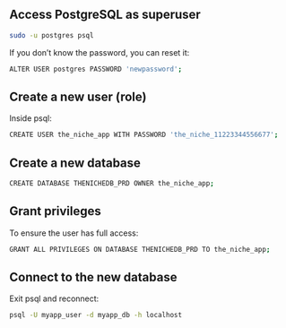 ## Access PostgreSQL as superuser

```sh
sudo -u postgres psql
```



If you don’t know the password, you can reset it:
```sh 
ALTER USER postgres PASSWORD 'newpassword';
```

## Create a new user (role)

Inside psql:

```sh 
CREATE USER the_niche_app WITH PASSWORD 'the_niche_11223344556677';
```
## Create a new database

```sh
CREATE DATABASE THENICHEDB_PRD OWNER the_niche_app;
```

## Grant privileges

To ensure the user has full access:
```sh
GRANT ALL PRIVILEGES ON DATABASE THENICHEDB_PRD TO the_niche_app;
```

## Connect to the new database

Exit psql and reconnect:
```sh 
psql -U myapp_user -d myapp_db -h localhost
```
